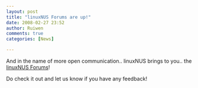 ```yaml
---
layout: post
title: "linuxNUS Forums are up!"
date: 2008-02-27 23:52
author: Ruiwen
comments: true
categories: [News]

---
```

And in the name of more open communication.. linuxNUS brings to you.. the <a href="http://opensource.nus.edu.sg/forums/">linuxNUS Forums</a>!

Do check it out and let us know if you have any feedback!

